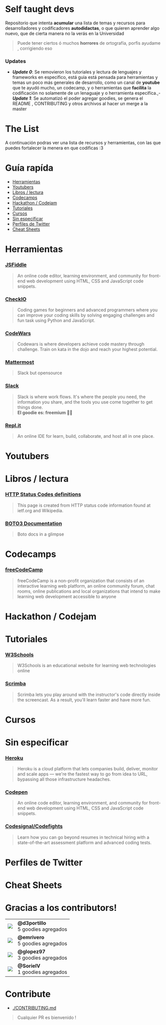 # Self taught devs

Repositorio que intenta **acumular** una lista de temas y recursos para
desarrolladores y codificadores **autodidactas**, o que quieren aprender algo
nuevo, que de cierta manera no la verás en la Universidad

> Puede tener ciertos ó muchos **horrores** de ortografía, porfis ayudame , 
corrigiendo eso

### Updates

- **_Update 0_**: Se removieron los tutoriales y lectura de lenguajes y
frameworks en especifico, está guia está pensada para herramientas y temas un
poco más generales de desarrollo, como un canal de **youtube** que te ayudó
mucho, un codecamp, y o herramientas que **facilita** la codificación no
solamente de un lenaguaje y o herramienta especifíca.,- **_Update 1_**: Se automatizó el poder agregar goodies, se genera el README , CONTRIBUTING
y otros archivos al hacer un merge a la master

# The List

A continuación podras ver una lista de recursos y herramientas, con las que
puedes fortalecer la menera en que codificas :3

# Guía rapída

- [Herramientas](#herramientas)
- [Youtubers](#youtubers)
- [Libros / lectura](#libros--lectura)
- [Codecamps](#codecamps)
- [Hackathon / Codejam](#hackathon--codejam)
- [Tutoriales](#tutoriales)
- [Cursos](#cursos)
- [Sin especificar](#sin-especificar)
- [Perfiles de Twitter](#perfiles-de-twitter)
- [Cheat Sheets](#cheat-sheets)

# Herramientas 
### [JSFiddle](https://jsfiddle.net/) 
> An online code editor, learning environment, and community for front-end web
development using HTML, CSS and JavaScript code snippets.

### [CheckIO](https://checkio.org/) 
> Coding games for beginners and advanced programmers where you can improve your
coding skills by solving engaging challenges and fun task using Python and
JavaScript.

### [CodeWars](https://www.codewars.com/) 
> Codewars is where developers achieve code mastery through challenge. Train on
kata in the dojo and reach your highest potential.

### [Mattermost](https://mattermost.com/) 
> Slack but opensource

### [Slack](https://slack.com/) 
> Slack is where work flows. It's where the people you need, the information you
share, and the tools you use come together to get things done.
<br/>**El goodie es: freemium  :money_with_wings::free:**

### [Repl.it](https://repl.it/) 
> An online IDE for learn, build, collaborate, and host all in one place.


# Youtubers 


# Libros / lectura 
### [HTTP Status Codes definitions](https://www.restapitutorial.com/httpstatuscodes.html) 
> This page is created from HTTP status code information found at ietf.org and
Wikipedia.

### [BOTO3 Documentation](https://boto3.amazonaws.com/v1/documentation/api/latest/index.html) 
> Boto docs in a glimpse


# Codecamps 
### [freeCodeCamp](https://www.freecodecamp.org/) 
> freeCodeCamp is a non-profit organization that consists of an interactive
learning web platform, an online community forum, chat rooms, online
publications and local organizations that intend to make learning web
development accessible to anyone


# Hackathon / Codejam 


# Tutoriales 
### [W3Schools](https://www.w3schools.com/) 
> W3Schools is an educational website for learning web technologies online

### [Scrimba](https://scrimba.com/) 
> Scrimba lets you play around with the instructor's code directly inside the
screencast. As a result, you'll learn faster and have more fun.


# Cursos 


# Sin especificar 
### [Heroku](https://www.heroku.com) 
> Heroku is a cloud platform that lets companies build, deliver, monitor and scale
apps — we're the fastest way to go from idea to URL, bypassing all those
infrastructure headaches.

### [Codepen](https://codepen.io/) 
> An online code editor, learning environment, and community for front-end web
development using HTML, CSS and JavaScript code snippets.

### [Codesignal/Codefights](https://app.codesignal.com/) 
> Learn how you can go beyond resumes in technical hiring with a state-of-the-art
assessment platform and advanced coding tests.


# Perfiles de Twitter 


# Cheat Sheets 


# Gracias a los contributors! 

<table>
  <tbody>
      <tr><td>
        <a href="https://github.com/d3portillo" title="@d3portillo"><img src="https://github.com/d3portillo.png?size=40"/></a>
        </td><td><b>@d3portillo</b><br/>5 goodies agregados</td></tr><tr><td>
        <a href="https://github.com/emrivero" title="@emrivero"><img src="https://github.com/emrivero.png?size=40"/></a>
        </td><td><b>@emrivero</b><br/>5 goodies agregados</td></tr><tr><td>
        <a href="https://github.com/glopez97" title="@glopez97"><img src="https://github.com/glopez97.png?size=40"/></a>
        </td><td><b>@glopez97</b><br/>3 goodies agregados</td></tr><tr><td>
        <a href="https://github.com/SorielV" title="@SorielV"><img src="https://github.com/SorielV.png?size=40"/></a>
        </td><td><b>@SorielV</b><br/>1 goodies agregados</td></tr>
  </tbody>
</table>

# Contribute
- [./CONTRIBUTING.md](./CONTRIBUTING.md)

> Cualquier PR es bienvenido !